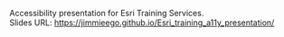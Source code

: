 Accessibility presentation for Esri Training Services.  
Slides URL: https://jimmieego.github.io/Esri_training_a11y_presentation/
